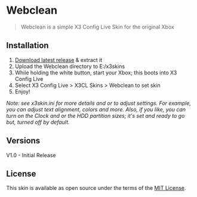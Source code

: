 # Webclean

> Webclean is a simple X3 Config Live Skin for the original Xbox

## Installation
1. [Download latest release](https://github.com/Natetronn/webclean/releases) & extract it
2. Upload the Webclean directory to E:/x3skins
3. While holding the white button, start your Xbox; this boots into X3 Config Live
4. Select X3 Config Live > X3CL Skins > Webclean to set skin
5. Enjoy!

*Note: see x3skin.ini for more details and or to adjust settings. For example, you can adjust text alignment, colors and more. Also, if you like, you can turn on the Clock and or the HDD partition sizes; it's set and ready to go but, turned off by default.*

## Versions
V1.0 - Initial Release

## License

This skin is available as open source under the terms of the [MIT License](http://opensource.org/licenses/MIT).